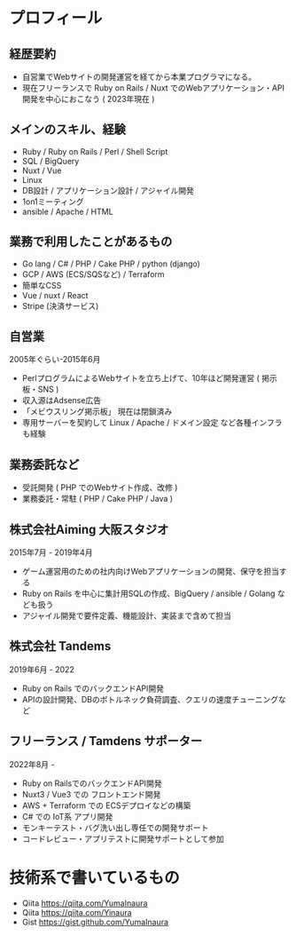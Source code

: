 

# プロフィール

## 経歴要約

- 自営業でWebサイトの開発運営を経てから本業プログラマになる。
- 現在フリーランスで Ruby on Rails / Nuxt でのWebアプリケーション・API開発を中心におこなう ( 2023年現在 )

## メインのスキル、経験

- Ruby / Ruby on Rails / Perl / Shell Script
- SQL / BigQuery
- Nuxt / Vue
- Linux
- DB設計 / アプリケーション設計 / アジャイル開発
- 1on1ミーティング
- ansible / Apache / HTML

## 業務で利用したことがあるもの

- Go lang / C# / PHP / Cake PHP / python (django)
- GCP / AWS (ECS/SQSなど) / Terraform
- 簡単なCSS 
- Vue / nuxt / React
- Stripe (決済サービス)

## 自営業

2005年ぐらい-2015年6月

- PerlプログラムによるWebサイトを立ち上げて、10年ほど開発運営 ( 掲示板・SNS )
- 収入源はAdsense広告
- 「メビウスリング掲示板」 現在は閉鎖済み
- 専用サーバーを契約して Linux / Apache / ドメイン設定 など各種インフラも経験

##  業務委託など

- 受託開発 ( PHP でのWebサイト作成、改修 )
- 業務委託・常駐 ( PHP / Cake PHP / Java )

## 株式会社Aiming 大阪スタジオ

2015年7月 - 2019年4月

- ゲーム運営用のための社内向けWebアプリケーションの開発、保守を担当する
- Ruby on Rails を中心に集計用SQLの作成、BigQuery / ansible / Golang なども扱う
- アジャイル開発で要件定義、機能設計、実装まで含めて担当

##  株式会社 Tandems

2019年6月 - 2022

- Ruby on Rails でのバックエンドAPI開発
- APIの設計開発、DBのボトルネック負荷調査、クエリの速度チューニングなど

## フリーランス / Tamdens サポーター


2022年8月 -

- Ruby on RailsでのバックエンドAPI開発
- Nuxt3 / Vue3 での フロントエンド開発
- AWS + Terraform での ECSデプロイなどの構築
- C# での IoT系 アプリ開発 
- モンキーテスト・バグ洗い出し専任での開発サポート
- コードレビュー・アプリテストに開発サポートとして参加

# 技術系で書いているもの

- Qiita https://qiita.com/YumaInaura
- Qiita https://qiita.com/Yinaura
- Gist https://gist.github.com/YumaInaura
